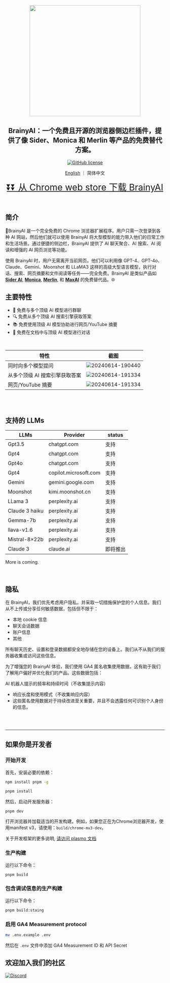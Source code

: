 <div align="center">
<img src="https://raw.githubusercontent.com/luyu0279/BrainyAi/main/misc/logo.png" width="350px">
<h2>BrainyAI：一个免费且开源的浏览器侧边栏插件，提供了像 Sider、Monica 和 Merlin 等产品的免费替代方案。 </h2>

[![GitHub license](https://img.shields.io/badge/license-GPL%203.0-blue)](https://github.com/luyu0279/BrainyAi/blob/main/LICENSE)

[English](README.md) ｜ 简体中文

<p>
  <a style="font-size: 28px" href="https://chromewebstore.google.com/detail/brainyai/jmcllpdchgacpnpgechgncndkfdogdah?utm_source=github&utm_medium=pr&utm_campaign=0614">
  ⏬⏬ 从 Chrome web store 下载 BrainyAI
</a>
</p>
</div>

<br>

## 简介

🧠BrainyAI 是一个完全免费的 Chrome 浏览器扩展程序。用户只需一次登录到各种 AI 网站，然后他们就可以使用 BrainyAI 将大型模型的能力带入他们的日常工作和生活场景。通过便捷的侧边栏，BrainyAI 提供了 AI 聊天聚合、AI 搜索、AI 阅读和增强的 AI 网页浏览等功能。

使用 BrainyAI 时，用户无需离开当前网页。他们可以利用像 GPT-4、GPT-4o、Claude、Gemini、Moonshot 和 LLaMA3 这样的高级大型语言模型，执行对话、搜索、网页摘要和文件阅读等任务——完全免费。BrainyAI 是类似产品如 **[Sider AI](https://sider.ai)**, **[Monica](https://monica.im)**, **[Merlin](https://www.getmerlin.in)**, 和 **[MaxAI](https:///www.maxai.me)** 的免费替代品。🌐
<br>

## 主要特性

- 🤖 免费与多个顶级 AI 模型进行群聊
- 🔍 免费从多个顶级 AI 搜索引擎获取答案
- 📚 免费使用顶级 AI 模型协助进行网页/YouTube 摘要
- 💬 免费在文档中与顶级 AI 模型进行对话

<br>

| 特性                           | 截图                                                                                               |
| ------------------------------ | -------------------------------------------------------------------------------------------------- |
| 同时向多个模型提问             | ![20240614-190440](https://raw.githubusercontent.com/luyu0279/BrainyAi/main/misc/group_chat.gif)   |
| 从多个顶级 AI 搜索引擎获取答案 | ![20240614-191334](https://raw.githubusercontent.com/luyu0279/BrainyAi/main/misc/multi_answer.gif) |
| 网页/YouTube 摘要              | ![20240614-191334](https://raw.githubusercontent.com/luyu0279/BrainyAi/main/misc/summaries.gif)    |

<br>
<br>

## 支持的 LLMs

| LLMs           | Provider              | status   |
| -------------- | --------------------- | -------- |
| Gpt3.5         | chatgpt.com           | 支持     |
| Gpt4           | chatgpt.com           | 支持     |
| Gpt4o          | chatgpt.com           | 支持     |
| Gpt4           | copilot.microsoft.com | 支持     |
| Gemini         | gemini.google.com     | 支持     |
| Moonshot       | kimi.moonshot.cn      | 支持     |
| LLama 3        | perplexity.ai         | 支持     |
| Claude 3 haiku | perplexity.ai         | 支持     |
| Gemma-7b       | perplexity.ai         | 支持     |
| llava-v1.6     | perplexity.ai         | 支持     |
| Mistral-8×22b  | perplexity.ai         | 支持     |
| Claude 3       | claude.ai             | 即将推出 |

More is coming.

<br>

## 隐私

在 BrainyAI，我们优先考虑用户隐私，并采取一切措施保护您的个人信息。我们从不上传或分享任何敏感数据，包括但不限于：

- 本地 cookie 信息
- 聊天会话数据
- 账户信息
- 其他

所有聊天历史、设置和登录数据都安全地存储在您的设备上。我们从不从我们的服务器收集或访问这些信息。

为了增强您的 BrainyAI 体验，我们使用 GA4 匿名收集使用数据，这有助于我们了解用户偏好并优化我们的产品。这些数据包括：

AI 机器人提示的频率和持续时间（不收集提示内容）

- 响应长度和使用模式（不收集响应内容）
- 这些匿名使用数据对于持续改进至关重要，并且不会透露任何可识别个人身份的信息。

<br>
<br>

---

## 如果你是开发者

### 开始开发

首先，安装必要的依赖：

```bash
npm install pnpm -g
```

```bash
pnpm install
```

然后，启动开发服务器：

```bash
pnpm dev
```

打开浏览器并加载适当的开发构建。例如，如果您正在为Chrome浏览器开发，使用manifest v3，请使用：`build/chrome-mv3-dev`。

关于开发框架的更多说明, [请访问 plasmo 文档](https://docs.plasmo.com/)

### 生产构建

运行以下命令：

```bash
pnpm build
```

### 包含调试信息的生产构建

运行以下命令：

```bash
pnpm build:staing
```

### 启用 GA4 Measurement protocol

```bash
mv .env.example .env
```

然后在 `.env` 文件中添加 GA4 Measurement ID 和 API Secret

## 欢迎加入我们的社区

<a href="https://discord.gg/FXgVQQwP8s">
    <img src="https://img.shields.io/discord/981138088757690398?label=Discord&logo=discord&logoColor=white&style=for-the-badge" alt="Discord">
</a>
